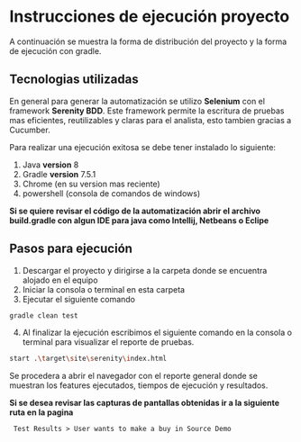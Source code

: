 # Instrucciones de ejecución proyecto

A continuación se muestra la forma de distribución del proyecto y la forma de ejecución con gradle.

## Tecnologias utilizadas

En general para generar la automatización se utilizo **Selenium** con el framework **Serenity BDD**. Este framework
permite la escritura de pruebas mas eficientes, reutilizables y claras para el analista, esto tambien gracias
a Cucumber.

Para realizar una ejecución exitosa se debe tener instalado lo siguiente:

1. Java **version** 8
2. Gradle **version** 7.5.1
3. Chrome (en su version mas reciente)
4. powershell (consola de comandos de windows)

**Si se quiere revisar el código de la automatización abrir el archivo build.gradle con algun IDE para java
como Intellij, Netbeans o Eclipe**

## Pasos para ejecución

1. Descargar el proyecto y dirigirse a la carpeta donde se encuentra
    alojado en el equipo
2. Iniciar la consola o terminal en esta carpeta
3. Ejecutar el siguiente comando 
``` bash 
gradle clean test
```

4. Al finalizar la ejecución escribimos el siguiente comando en la consola o terminal para visualizar
    el reporte de pruebas.

```bash
start .\target\site\serenity\index.html
```

Se procedera a abrir el navegador con el reporte general donde se muestran los features ejecutados,
tiempos de ejecución y resultados.

**Si se desea revisar las capturas de pantallas obtenidas ir a la siguiente ruta en la pagina**

```
 Test Results > User wants to make a buy in Source Demo
```


